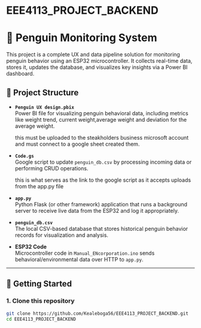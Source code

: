# EEE4113_PROJECT_BACKEND

# 🐧 Penguin Monitoring System

This project is a complete UX and data pipeline solution for monitoring penguin behavior using an ESP32 microcontroller. It collects real-time data, stores it, updates the database, and visualizes key insights via a Power BI dashboard.

## 📁 Project Structure

- **`Penguin UX design.pbix`**  
  Power BI file for visualizing penguin behavioral data, including metrics like weight trend, current weight,average weight and deviation for the average weight.

  this must be uploaded to the steakholders business microsoft account and must connect to a google sheet created them.

- **`Code.gs`**  
  Google script to update `penguin_db.csv` by processing incoming data or performing CRUD operations.

  this is what serves as the link to the google script as it accepts uploads from the app.py file

- **`app.py`**  
  Python Flask (or other framework) application that runs a background server to receive live data from the ESP32 and log it appropriately.

- **`penguin_db.csv`**  
  The local CSV-based database that stores historical penguin behavior records for visualization and analysis.

- **ESP32 Code**  
  Microcontroller code in `Manual_ENcorporation.ino` sends behavioral/environmental data over HTTP  to `app.py`.

---

## 🚀 Getting Started

### 1. Clone this repository
```bash
git clone https://github.com/Kealeboga56/EEE4113_PROJECT_BACKEND.git
cd EEE4113_PROJECT_BACKEND
